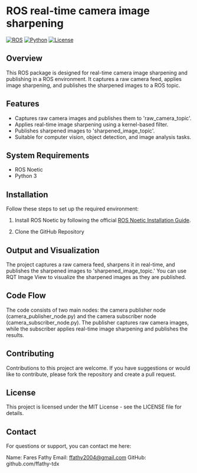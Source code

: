 #  ROS real-time camera image sharpening 

[![ROS](https://img.shields.io/badge/ROS-Noetic-brightgreen)](http://wiki.ros.org/noetic)
[![Python](https://img.shields.io/badge/Python-3-blue)](https://www.python.org/)
[![License](https://img.shields.io/badge/License-MIT-yellow.svg)](https://opensource.org/licenses/MIT)

## Overview

This ROS package is designed for real-time camera image sharpening and publishing in a ROS environment. It captures a raw camera feed, applies image sharpening, and publishes the sharpened images to a ROS topic.

## Features

- Captures raw camera images and publishes them to 'raw_camera_topic'.
- Applies real-time image sharpening using a kernel-based filter.
- Publishes sharpened images to 'sharpened_image_topic'.
- Suitable for computer vision, object detection, and image analysis tasks.

## System Requirements

- ROS Noetic
- Python 3
  
## Installation

Follow these steps to set up the required environment:

1. Install ROS Noetic by following the official [ROS Noetic Installation Guide](http://wiki.ros.org/noetic/Installation).

2. Clone the GitHub Repository

## Output and Visualization
The project captures a raw camera feed, sharpens it in real-time, and publishes the sharpened images to 'sharpened_image_topic.' You can use RQT Image View to visualize the sharpened images as they are published.

## Code Flow
The code consists of two main nodes: the camera publisher node (camera_publisher_node.py) and the camera subscriber node (camera_subscriber_node.py). The publisher captures raw camera images, while the subscriber applies real-time image sharpening and publishes the results.

## Contributing
Contributions to this project are welcome. If you have suggestions or would like to contribute, please fork the repository and create a pull request.

## License
This project is licensed under the MIT License - see the LICENSE file for details.

## Contact
For questions or support, you can contact me here:

Name: Fares Fathy
Email: ffathy2004@gmail.com
GitHub: github.com/ffathy-tdx

